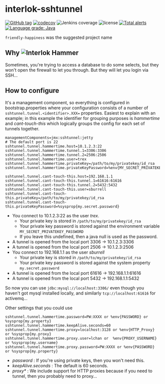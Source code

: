 # interlok-sshtunnel

[![GitHub tag](https://img.shields.io/github/tag/adaptris/interlok-sshtunnel.svg)](https://github.com/adaptris/interlok-sshtunnel/tags) [![codecov](https://codecov.io/gh/adaptris/interlok-sshtunnel/branch/develop/graph/badge.svg)](https://codecov.io/gh/adaptris/interlok-sshtunnel) ![Jenkins coverage](https://img.shields.io/jenkins/t/https/development.adaptris.net/jenkins/job/Interlok-SSHTunnel.svg) ![license](https://img.shields.io/github/license/adaptris/interlok-sshtunnel.svg) [![Total alerts](https://img.shields.io/lgtm/alerts/g/adaptris/interlok-sshtunnel.svg?logo=lgtm&logoWidth=18)](https://lgtm.com/projects/g/adaptris/interlok-sshtunnel/alerts/) [![Language grade: Java](https://img.shields.io/lgtm/grade/java/g/adaptris/interlok-sshtunnel.svg?logo=lgtm&logoWidth=18)](https://lgtm.com/projects/g/adaptris/interlok-sshtunnel/context:java)

`friendly-happiness` was the suggested project name

## Why ![Interlok Hammer](https://img.shields.io/badge/certified-interlok%20hammer-red.svg)

Sometimes, you're trying to access a database to do some selects, but they won't open the firewall to let you through. But they will let you login via SSH...

## How to configure

It's a management component, so everything is configured in bootstrap.properties where your configuration consists of a number of  `sshtunnel.tunnel.<identifier>.XXX=` properties. Easiest to explain with an example; in this example the identifier for grouping purposes is _hammertime_ and _cant-touch-this_ which logically groups the config for each set of tunnels together.

```
managementComponents=jmx:sshtunnel:jetty
# The default port is 22
sshtunnel.tunnel.hammertime.host=10.1.2.3:22
sshtunnel.tunnel.hammertime.tunnel.1=3306:3306
sshtunnel.tunnel.hammertime.tunnel.2=2506:2506
sshtunnel.tunnel.hammertime.user=trex
sshtunnel.tunnel.hammertime.privateKey=/path/to/my/privatekey/id_rsa
sshtunnel.tunnel.hammertime.privateKeyPassword=%env{MY_SECRET_PRIVATEKEY_PASSWORD}

sshtunnel.tunnel.cant-touch-this.host=192.168.1.1
sshtunnel.tunnel.cant-touch-this.tunnel.1=61616:61616
sshtunnel.tunnel.cant-touch-this.tunnel.2=5432:5432
sshtunnel.tunnel.cant-touch-this.user=sburrell
sshtunnel.tunnel.cant-touch-this.privateKey=/path/to/my/privatekey/id_rsa
sshtunnel.tunnel.cant-touch-this.privateKeyPassword=%sysprop{my.secret.password}

```

* You connect to 10.1.2.3:22 as the user _trex_.
    * Your private key is stored in `/path/to/my/privatekey/id_rsa`
    * Your private key password is stored against the environment variable `MY_SECRET_PRIVATEKEY_PASSWORD`
    * If you leave this undefined, then a java null is used as the password.
* A tunnel is opened from the local port 3306 -> 10.1.2.3:3306
* A tunnel is opened from the local port 2506 -> 10.1.2.3:2506
* You connect to 192.168.1.1 as the user _sburrell_
    * Your private key is stored in `/path/to/my/privatekey/id_rsa`
    * Your private key password is stored against the system property `my.secret.password`
* A tunnel is opened from the local port 61616 -> 192.168.1.1:61616
* A tunnel is opened from the local port 5432 -> 192.168.1.1:5432


So now you can use `jdbc:mysql://localhost:3306/` even though you haven't got mysql installed locally, and similarly `tcp://localhost:61616` for activemq...

Other settings that you could use

```
sshtunnel.tunnel.hammertime.password=PW:XXXX or %env{PASSWORD} or %sysprop{my.property}
sshtunnel.tunnel.hammertime.keepAlive.seconds=60
sshtunnel.tunnel.hammertime.proxy=localhost:3128 or %env{HTTP_Proxy} or %sysprop{my.proxy}
sshtunnel.tunnel.hammertime.proxy.user=lchan or  %env{PROXY_USERNAME} or %sysprop(my.username}
sshtunnel.tunnel.hammertime.proxy.password=PW:XXXX or %env{PASSWORD} or %sysprop{my.property}
```

* _password_ : If you're using private keys, then you won't need this.
* _keepAlive.seconds_ : The default is 60 seconds.
* _proxy*_ : We include support for HTTP proxies because if you need to tunnel, then you probably need to proxy...
